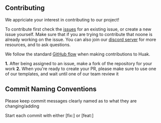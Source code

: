 Contributing
--------------

We appriciate your interest in contributing to our project! 

To contribute first check the [issues](https://github.com/cnpryer/huak/issues) for an existing issue, or create a new issue
yourself. Make sure that if you are trying to contribute that noone is already working on the issue.
You can also join our [discord server](https://discord.gg/KjHdBaBGhm) for more resources, and to ask questions.

We follow the standard [GitHub flow](https://docs.github.com/en/get-started/quickstart/github-flow) when making contributions to Huak.

**1.** After being assigned to an issue, make a fork of the repository for your work
**2.** When you're ready to create your PR, please make sure to use one of our templates, and wait until one of our team review it

Commit Naming Conventions
--------------------------
Please keep commit messages clearly named as to what they are changing/adding

Start each commit with either [fix:] or [feat:]



